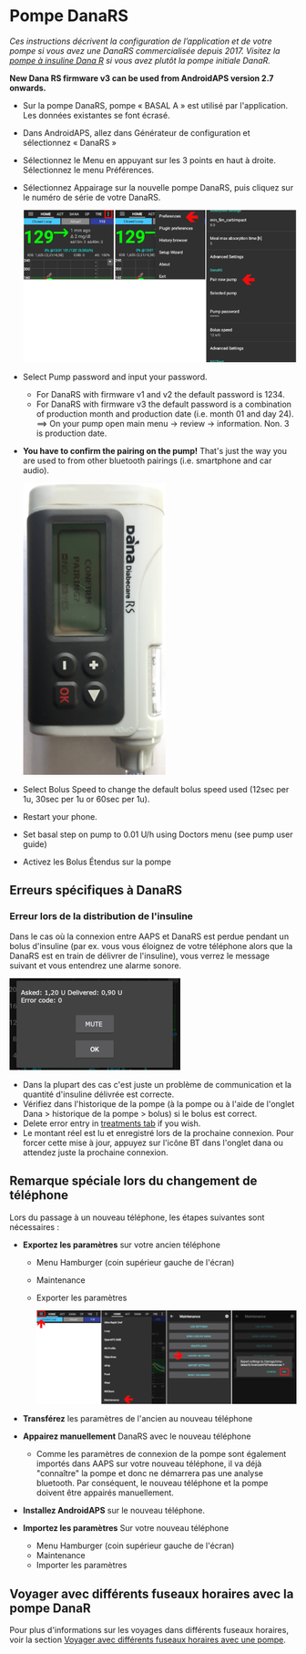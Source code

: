 # Pompe DanaRS

*Ces instructions décrivent la configuration de l’application et de votre pompe si vous avez une DanaRS commercialisée depuis 2017. Visitez la [pompe à insuline Dana R](./DanaR-Insulin-Pump) si vous avez plutôt la pompe initiale DanaR.*

**New Dana RS firmware v3 can be used from AndroidAPS version 2.7 onwards.**

* Sur la pompe DanaRS, pompe « BASAL A » est utilisé par l'application. Les données existantes se font écrasé.

* Dans AndroidAPS, allez dans Générateur de configuration et sélectionnez « DanaRS »

* Sélectionnez le Menu en appuyant sur les 3 points en haut à droite. Sélectionnez le menu Préférences.

* Sélectionnez Appairage sur la nouvelle pompe DanaRS, puis cliquez sur le numéro de série de votre DanaRS.
  
  ![Appairage Dana RS avec AAPS](../images/AAPS_DanaRSPairing.png)

* Select Pump password and input your password.
  
  * For DanaRS with firmware v1 and v2 the default password is 1234.
  * For DanaRS with firmware v3 the default password is a combination of production month and production date (i.e. month 01 and day 24). ==> On your pump open main menu -> review -> information. Non. 3 is production date.

* **You have to confirm the pairing on the pump!** That's just the way you are used to from other bluetooth pairings (i.e. smartphone and car audio).
  
  ![Dana RS confirmation pairing](../images/DanaRS_Pairing.png)

* Select Bolus Speed to change the default bolus speed used (12sec per 1u, 30sec per 1u or 60sec per 1u).

* Restart your phone.

* Set basal step on pump to 0.01 U/h using Doctors menu (see pump user guide)

* Activez les Bolus Étendus sur la pompe

## Erreurs spécifiques à DanaRS

### Erreur lors de la distribution de l'insuline

Dans le cas où la connexion entre AAPS et DanaRS est perdue pendant un bolus d'insuline (par ex. vous vous éloignez de votre téléphone alors que la DanaRS est en train de délivrer de l'insuline), vous verrez le message suivant et vous entendrez une alarme sonore.

![Alarme d'administration de l'insuline](../images/DanaRS_Error_bolus.png)

* Dans la plupart des cas c'est juste un problème de communication et la quantité d'insuline délivrée est correcte.
* Vérifiez dans l'historique de la pompe (à la pompe ou à l'aide de l'onglet Dana > historique de la pompe > bolus) si le bolus est correct.
* Delete error entry in [treatments tab](../Getting-Started/Screenshots#carb-correction) if you wish.
* Le montant réel est lu et enregistré lors de la prochaine connexion. Pour forcer cette mise à jour, appuyez sur l'icône BT dans l'onglet dana ou attendez juste la prochaine connexion.

## Remarque spéciale lors du changement de téléphone

Lors du passage à un nouveau téléphone, les étapes suivantes sont nécessaires :

* **Exportez les paramètres** sur votre ancien téléphone
  
  * Menu Hamburger (coin supérieur gauche de l'écran)
  * Maintenance
  * Exporter les paramètres
    
    ![Export des paramètres AAPS](../images/AAPS_ExportSettings.png)

* **Transférez** les paramètres de l'ancien au nouveau téléphone

* **Appairez manuellement** DanaRS avec le nouveau téléphone 
  * Comme les paramètres de connexion de la pompe sont également importés dans AAPS sur votre nouveau téléphone, il va déjà "connaître" la pompe et donc ne démarrera pas une analyse bluetooth. Par conséquent, le nouveau téléphone et la pompe doivent être appairés manuellement.
* **Installez AndroidAPS** sur le nouveau téléphone.
* **Importez les paramètres** Sur votre nouveau téléphone 
  * Menu Hamburger (coin supérieur gauche de l'écran)
  * Maintenance
  * Importer les paramètres

## Voyager avec différents fuseaux horaires avec la pompe DanaR

Pour plus d'informations sur les voyages dans différents fuseaux horaires, voir la section [Voyager avec différents fuseaux horaires avec une pompe](../Usage/Timezone-traveling#danarv2-danars).